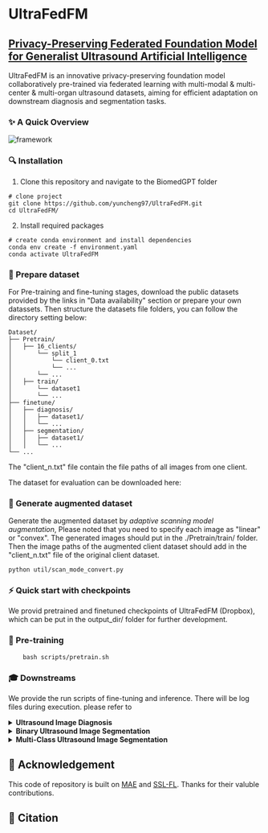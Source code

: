 # UltraFedFM
## [Privacy-Preserving Federated Foundation Model for Generalist Ultrasound Artificial Intelligence]()

UltraFedFM is an innovative privacy-preserving foundation model collaboratively pre-trained via federated learning with multi-modal & multi-center & multi-organ ultrasound datasets, aiming for efficient adaptation on downstream diagnosis and segmentation tasks.

### :sparkles: A Quick Overview
![framework](./asset/UltraFedFM.png) 

### :mag: Installation
1. Clone this repository and navigate to the BiomedGPT folder
```shell
# clone project
git clone https://github.com/yuncheng97/UltraFedFM.git
cd UltraFedFM/
```

2. Install required packages
```shell
# create conda environment and install dependencies
conda env create -f environment.yaml
conda activate UltraFedFM
```

### :file_folder: Prepare dataset
For Pre-training and fine-tuning stages, download the public datasets provided by the links in "Data availability" section or prepare your own datassets. Then structure the datasets file folders, you can follow the directory setting below: 
```
Dataset/
├── Pretrain/
│   ├── 16_clients/
│       └── split_1
│           └── client_0.txt
│           └── ...
│       └── ...
│   ├── train/
│       └── dataset1
│       └── ...
├── finetune/
│   ├── diagnosis/
│   │   ├── dataset1/
│   │   └── ...
│   ├── segmentation/
│   │   ├── dataset1/
│   │   └── ...
└── ...
```
The "client_n.txt" file contain the file paths of all images from one client.

The dataset for evaluation can be downloaded here:


### :wrench: Generate augmented dataset
Generate the augmented dataset by *adaptive scanning model augmentation*, Please noted that you need to specify each image as "linear" or "convex". The generated images should put in the ./Pretrain/train/ folder. Then the image paths of the augmented client dataset should add in the "client_n.txt" file of the original client dataset.

```shell
python util/scan_mode_convert.py
```

### :zap: Quick start with checkpoints
We provid pretrained and finetuned checkpoints of UltraFedFM (Dropbox), which can be put in the output_dir/ folder for further development. 


### :rocket: Pre-training

```shell
    bash scripts/pretrain.sh
```

### :mortar_board: Downstreams
We provide the run scripts of fine-tuning and inference. There will be log files during execution. please refer to
<details>
    <summary><b>Ultrasound Image Diagnosis</b></summary>
<pre>
# for fine-tuning
bash scripts/diagnosis.sh
# for inference using fine-tuned weights
bash scripts/eval_diagnosis.sh
</pre>
</details>
<details>
    <summary><b>Binary Ultrasound Image Segmentation</b></summary>
<pre>
# for fine-tuning
bash scripts/binary_segmentation.sh
# for inference using fine-tuned weights
bash scripts/eval_binary_segmentation.sh
# for visualization using fine-tuned weights
bash scripts/plot_binary_segmentation.sh
</pre>
</details>
<details>
    <summary><b>Multi-Class Ultrasound Image Segmentation</b></summary>
<pre>
# for fine-tuning
bash scripts/multi_segmentation.sh
# for inference using fine-tuned weights
bash scripts/eval_multi_segmentation.sh
# for visualization using fine-tuned weights
bash scripts/plot_multi_segmentation.sh
</pre>
</details>

## :pray: Acknowledgement
This code of repository is built on [MAE](https://github.com/facebookresearch/mae) and [SSL-FL](https://github.com/rui-yan/SSL-FL). Thanks for their valuble contributions.

## :book: Citation


